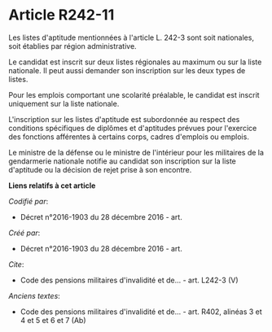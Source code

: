 # Article R242-11

Les listes d'aptitude mentionnées à l'article L. 242-3 sont soit nationales, soit établies par région administrative.

Le candidat est inscrit sur deux listes régionales au maximum ou sur la liste nationale. Il peut aussi demander son
inscription sur les deux types de listes.

Pour les emplois comportant une scolarité préalable, le candidat est inscrit uniquement sur la liste nationale.

L'inscription sur les listes d'aptitude est subordonnée au respect des conditions spécifiques de diplômes et d'aptitudes
prévues pour l'exercice des fonctions afférentes à certains corps, cadres d'emplois ou emplois.

Le ministre de la défense ou le ministre de l'intérieur pour les militaires de la gendarmerie nationale notifie au candidat
son inscription sur la liste d'aptitude ou la décision de rejet prise à son encontre.

**Liens relatifs à cet article**

_Codifié par_:

  - Décret n°2016-1903 du 28 décembre 2016 - art.

_Créé par_:

  - Décret n°2016-1903 du 28 décembre 2016 - art.

_Cite_:

  - Code des pensions militaires d'invalidité et de... - art. L242-3 (V)

_Anciens textes_:

  - Code des pensions militaires d'invalidité et de... - art. R402, alinéas 3 et 4 et 5 et 6 et 7 (Ab)
